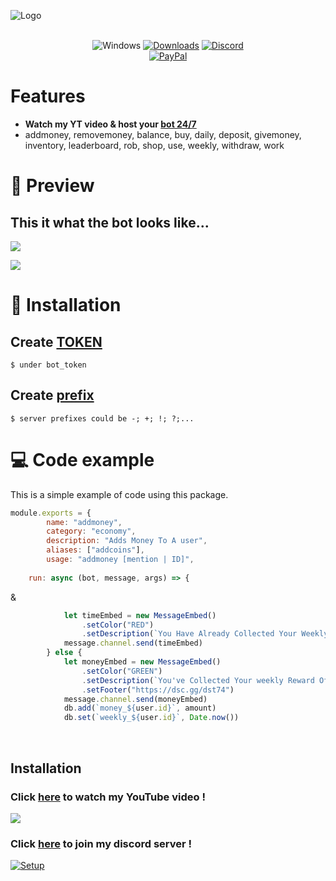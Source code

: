 ![Logo](https://www.clipartmax.com/png/full/447-4472338_cash-clipart-cash-stack-stacks-of-money-clipart.png)

<div align="center">
  
<br>![Windows](https://github.com/danielkrupinski/Osiris/workflows/Windows/badge.svg?branch=master&event=push)
[![Downloads](https://img.shields.io/github/downloads/jagrosh/MusicBot/total.svg)](https://discord.gg/9ZrzNkzeN4)
[![Discord](https://discordapp.com/api/guilds/147698382092238848/widget.png)](https://dsc.gg/dst74)<br>
[![PayPal](https://img.shields.io/badge/donate-PayPal-104098.svg?style=plastic&logo=PayPal)](https://paypal.me/mrmotchy)
  
  </div>
  
  # Features
  * **Watch my YT video & host your [bot 24/7](https://dsc.gg/dst74)** 
  * addmoney, removemoney, balance, buy, daily, deposit, givemoney, inventory, leaderboard, rob, shop, use, weekly, withdraw, work


# 💎 Preview
## This it what the bot looks like...
![](https://github.com/mrmotchy/stuff/blob/main/Bild_2021-12-12_130955.png?raw=true)

![](https://github.com/mrmotchy/stuff/blob/main/1.PNG?raw=true)

# 🔩 Installation
## Create [TOKEN](https://discord.com/developers/)
```
$ under bot_token
```

## Create [prefix]()
```
$ server prefixes could be -; +; !; ?;...
```

# 💻 Code example
This is a simple example of code using this package.

```js
module.exports = {
        name: "addmoney",
        category: "economy",
        description: "Adds Money To A user",
        aliases: ["addcoins"],
        usage: "addmoney [mention | ID]",
        
    run: async (bot, message, args) => {
```
&
```js
            let timeEmbed = new MessageEmbed()
                .setColor("RED")
                .setDescription(`You Have Already Collected Your Weekly Reward\nCollect It Again In ${time.days} Days ${time.hours} Hours ${time.minutes} Minutes ${time.seconds} Seconds `);
            message.channel.send(timeEmbed)
        } else {
            let moneyEmbed = new MessageEmbed()
                .setColor("GREEN")
                .setDescription(`You've Collected Your weekly Reward Of **${amount}${emote.coin}**\n**Collect It Again After 7 Days**`)
                .setFooter("https://dsc.gg/dst74")
            message.channel.send(moneyEmbed)
            db.add(`money_${user.id}`, amount)
            db.set(`weekly_${user.id}`, Date.now())
```

<br/>



## Installation


 ### Click [here](https://www.youtube.com/channel/UCmkPzf-eAJsiuCh-5kz4Abw) to watch my YouTube video !
 ![](https://github.com/mrmotchy/stuff/blob/main/Bild_2021-06-14_181143.png?raw=true)


 ### Click [here](https://dsc.gg/dst74) to join my discord server !
 [![Setup](https://github.com/mrmotchy/stuff/blob/main/adada.gif?raw=true)](https://dsc.gg/dst74)

